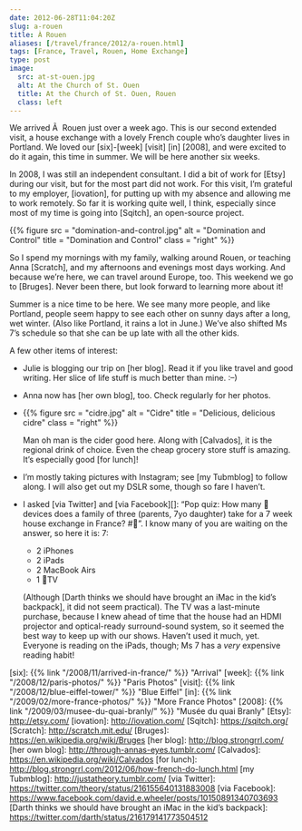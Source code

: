```yaml
--- 
date: 2012-06-28T11:04:20Z
slug: a-rouen
title: À Rouen
aliases: [/travel/france/2012/a-rouen.html]
tags: [France, Travel, Rouen, Home Exchange]
type: post
image:
  src: at-st-ouen.jpg
  alt: At the Church of St. Ouen
  title: At the Church of St. Ouen, Rouen
  class: left
---
```


We arrived Ã  Rouen just over a week ago. This is our second extended visit, a
house exchange with a lovely French couple who’s daughter lives in Portland. We
loved our [six]-[week] [visit] [in] [2008], and were excited to do it again,
this time in summer. We will be here another six weeks.

In 2008, I was still an independent consultant. I did a bit of work for [Etsy]
during our visit, but for the most part did not work. For this visit, I’m
grateful to my employer, [iovation], for putting up with my absence and allowing
me to work remotely. So far it is working quite well, I think, especially since
most of my time is going into [Sqitch], an open-source project.

{{% figure
  src   = "domination-and-control.jpg"
  alt   = "Domination and Control"
  title = "Domination and Control"
  class = "right"
%}}

So I spend my mornings with my family, walking around Rouen, or teaching Anna
[Scratch], and my afternoons and evenings most days working. And because we’re
here, we can travel around Europe, too. This weekend we go to [Bruges]. Never
been there, but look forward to learning more about it!

Summer is a nice time to be here. We see many more people, and like Portland,
people seem happy to see each other on sunny days after a long, wet winter.
(Also like Portland, it rains a lot in June.) We’ve also shifted Ms 7’s schedule
so that she can be up late with all the other kids.

A few other items of interest:

-   Julie is blogging our trip on [her blog]. Read it if you like travel and
    good writing. Her slice of life stuff is much better than mine. :–)

-   Anna now has [her own blog], too. Check regularly for her photos.

-   {{% figure
        src   = "cidre.jpg"
        alt   = "Cidre"
        title = "Delicious, delicious cidre"
        class = "right"
    %}}
    
    Man oh man is the cider good here. Along with [Calvados], it is the regional
    drink of choice. Even the cheap grocery store stuff is amazing. It’s
    especially good [for lunch]!

-   I’m mostly taking pictures with Instagram; see [my Tubmblog] to follow
    along. I will also get out my DSLR some, though so fare I haven’t.

-   I asked [via Twitter] and [via Facebook][]: “Pop quiz: How many  devices
    does a family of three (parents, 7yo daughter) take for a 7 week house
    exchange in France? \#”. I know many of you are waiting on the answer, so
    here it is: 7:

    -   2 iPhones
    -   2 iPads
    -   2 MacBook Airs
    -   1 TV

    (Although [Darth thinks we should have brought an iMac in the kid’s
    backpack], it did not seem practical). The TV was a last-minute purchase,
    because I knew ahead of time that the house had an HDMI projector and
    optical-ready surround-sound system, so it seemed the best way to keep up
    with our shows. Haven’t used it much, yet. Everyone is reading on the iPads,
    though; Ms 7 has a *very* expensive reading habit!

  [six]: {{% link "/2008/11/arrived-in-france/" %}} "Arrival"
  [week]: {{% link "/2008/12/paris-photos/" %}} "Paris Photos"
  [visit]: {{% link "/2008/12/blue-eiffel-tower/" %}} "Blue Eiffel"
  [in]: {{% link "/2009/02/more-france-photos/" %}} "More France Photos"
  [2008]: {{% link "/2009/03/musee-du-quai-branly/" %}} "Musée du quai Branly"
  [Etsy]: http://etsy.com/
  [iovation]: http://iovation.com/
  [Sqitch]: https://sqitch.org/
  [Scratch]: http://scratch.mit.edu/
  [Bruges]: https://en.wikipedia.org/wiki/Bruges
  [her blog]: http://blog.strongrrl.com/
  [her own blog]: http://through-annas-eyes.tumblr.com/
  [Calvados]: https://en.wikipedia.org/wiki/Calvados
  [for lunch]: http://blog.strongrrl.com/2012/06/how-french-do-lunch.html
  [my Tubmblog]: http://justatheory.tumblr.com/
  [via Twitter]: https://twitter.com/theory/status/216155640131883008
  [via Facebook]: https://www.facebook.com/david.e.wheeler/posts/10150891340703693
  [Darth thinks we should have brought an iMac in the kid’s backpack]: https://twitter.com/darth/status/216179141773504512
